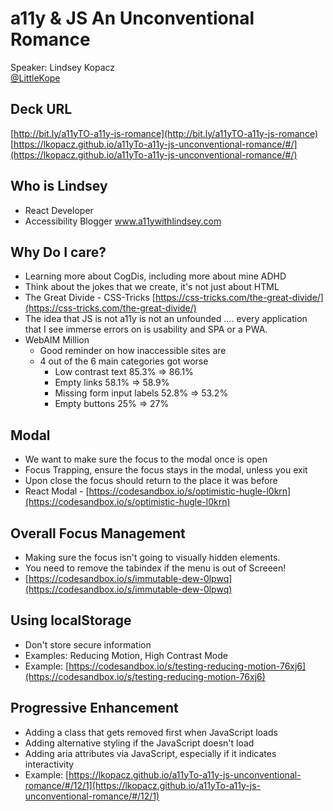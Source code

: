 # a11y & JS An Unconventional Romance
Speaker: Lindsey Kopacz  
[@LittleKope](http://www.twitter.com/LittleKope)

## Deck URL
[http://bit.ly/a11yTO-a11y-js-romance](http://bit.ly/a11yTO-a11y-js-romance)  
[https://lkopacz.github.io/a11yTo-a11y-js-unconventional-romance/#/](https://lkopacz.github.io/a11yTo-a11y-js-unconventional-romance/#/)

## Who is Lindsey

- React Developer
- Accessibility Blogger www.a11ywithlindsey.com

## Why Do I care? 
- Learning more about CogDis, including more about mine ADHD
- Think about the jokes that we create, it's not just about HTML
- The Great Divide - CSS-Tricks [https://css-tricks.com/the-great-divide/](https://css-tricks.com/the-great-divide/)
- The idea that JS is not a11y is not an unfounded …. every application that I see immerse errors on is usability and SPA or a PWA. 
- WebAIM Million
    - Good reminder on how inaccessible sites are
    - 4 out of the 6 main categories got worse
        - Low contrast text 85.3% => 86.1%
        - Empty links 58.1% => 58.9%
        - Missing form input labels 52.8% => 53.2%
        - Empty buttons 25% => 27%

## Modal
- We want to make sure the focus to the modal once is open
- Focus Trapping, ensure the focus stays in the modal, unless you exit
- Upon close the focus should return to the place it was before
- React Modal - [https://codesandbox.io/s/optimistic-hugle-l0krn](https://codesandbox.io/s/optimistic-hugle-l0krn)

## Overall Focus Management
- Making sure the focus isn't going to visually hidden elements.
- You need to remove the tabindex if the menu is out of Screeen!
- [https://codesandbox.io/s/immutable-dew-0lpwq](https://codesandbox.io/s/immutable-dew-0lpwq)

## Using localStorage
- Don't store secure information
- Examples: Reducing Motion, High Contrast Mode
- Example: [https://codesandbox.io/s/testing-reducing-motion-76xj6](https://codesandbox.io/s/testing-reducing-motion-76xj6)
	
## Progressive Enhancement
- Adding a class that gets removed first when JavaScript loads
- Adding alternative styling if the JavaScript doesn't load
- Adding aria attributes via JavaScript, especially if it indicates interactivity
- Example: [https://lkopacz.github.io/a11yTo-a11y-js-unconventional-romance/#/12/1](https://lkopacz.github.io/a11yTo-a11y-js-unconventional-romance/#/12/1)
	

		
	
